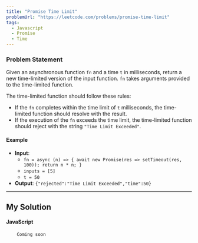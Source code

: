 ```yaml
---
title: "Promise Time Limit"
problemUrl: "https://leetcode.com/problems/promise-time-limit"
tags:
  - Javascript
  - Promise
  - Time
---
```


### Problem Statement

Given an asynchronous function `fn` and a time `t` in milliseconds, return a new time-limited version of the input function. `fn` takes arguments provided to the time-limited function.

The time-limited function should follow these rules:

- If the `fn` completes within the time limit of `t` milliseconds, the time-limited function should resolve with the result.
- If the execution of the `fn` exceeds the time limit, the time-limited function should reject with the string `"Time Limit Exceeded"`.

#### Example 

- **Input**:
  - `fn = async (n) => { await new Promise(res => setTimeout(res, 100)); return n * n; }`
  - `inputs = [5]`
  - `t = 50`
- **Output**: `{"rejected":"Time Limit Exceeded","time":50}`

---
## My Solution

#### JavaScript

```javascript
    Coming soon
```
